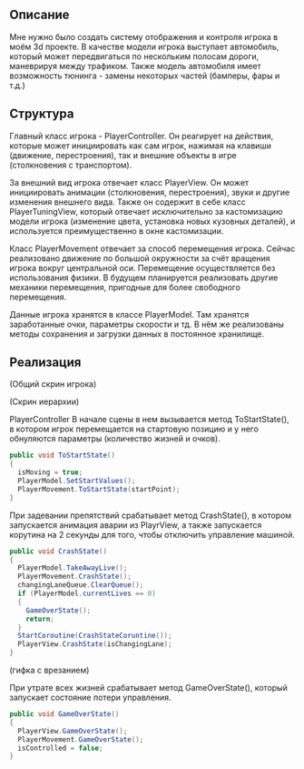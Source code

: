   ## Описание

  Мне нужно было создать систему отображения и контроля игрока в моём 3d проекте. В качестве модели игрока выступает автомобиль, который может передвигаться по нескольким полосам дороги, маневрируя между трафиком. Также модель автомобиля имеет возможность тюнинга - замены некоторых частей (бамперы, фары и т.д.)

  ## Структура

  Главный класс игрока - PlayerController. Он реагирует на действия, которые может инициировать как сам игрок, нажимая на клавиши (движение, перестроения), так и внешние объекты в игре (столкновения с транспортом).

  За внешний вид игрока отвечает класс PlayerView. Он может инициировать анимации (столкновения, перестроения), звуки и другие изменения внешнего вида. Также он содержит в себе класс PlayerTuningView, который отвечает исключительно за кастомизацию модели игрока (изменение цвета, установка новых кузовных деталей), и используется преимущественно в окне кастомизации.

  Класс PlayerMovement отвечает за способ перемещения игрока. Сейчас реализовано движение по большой окружности за счёт вращения игрока вокруг центральной оси. Перемещение осуществляется без использования физики. В будущем планируется реализовать другие механики перемещения, пригодные для более свободного перемещения.

  Данные игрока хранятся в классе PlayerModel. Там хранятся заработанные очки, параметры скорости и тд. В нём же реализованы методы сохранения и загрузки данных в постоянное хранилище. 

  ## Реализация

  (Общий скрин игрока)

  (Скрин иерархии)

  PlayerController
  В начале сцены в нем вызывается метод ToStartState(), в котором игрок перемещается на стартовую позицию и у него обнуляются параметры (количество жизней и очков).

  ```c#
  public void ToStartState()
  {
    isMoving = true;
    PlayerModel.SetStartValues();
    PlayerMovement.ToStartState(startPoint);
  }
  ```

  При задевании препятствий срабатывает метод CrashState(), в котором запускается анимация аварии из PlayrView, а также запускается корутина на 2 секунды для того, чтобы 
  отключить управление машиной.

  ```c#
  public void CrashState()
  {
    PlayerModel.TakeAwayLive();
    PlayerMovement.CrashState();
    changingLaneQueue.ClearQueue();
    if (PlayerModel.currentLives == 0)
    {
      GameOverState();
      return;
    }
    StartCoroutine(CrashStateCoruntine());
    PlayerView.CrashState(isChangingLane);
  }
  ```

  (гифка с врезанием)

  При утрате всех жизней срабатывает метод GameOverState(), который запускает состояние потери управления.

  ```c#
  public void GameOverState()
  {
    PlayerView.GameOverState();
    PlayerMovement.GameOverState();
    isControlled = false;
  }
  ```


